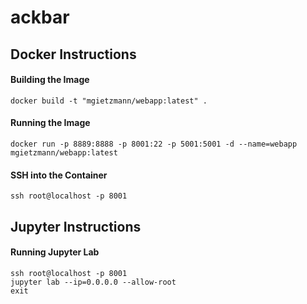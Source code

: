 # ackbar

## Docker Instructions

#### Building the Image
`docker build -t "mgietzmann/webapp:latest" .`

#### Running the Image
`docker run -p 8889:8888 -p 8001:22 -p 5001:5001 -d --name=webapp mgietzmann/webapp:latest`

#### SSH into the Container
`ssh root@localhost -p 8001`

## Jupyter Instructions

#### Running Jupyter Lab
```
ssh root@localhost -p 8001
jupyter lab --ip=0.0.0.0 --allow-root
exit
```
